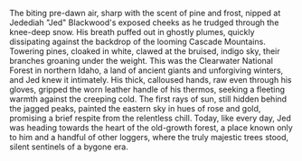 The biting pre-dawn air, sharp with the scent of pine and frost, nipped at Jedediah "Jed" Blackwood's exposed cheeks as he trudged through the knee-deep snow. His breath puffed out in ghostly plumes, quickly dissipating against the backdrop of the looming Cascade Mountains.  Towering pines, cloaked in white, clawed at the bruised, indigo sky, their branches groaning under the weight. This was the Clearwater National Forest in northern Idaho, a land of ancient giants and unforgiving winters, and Jed knew it intimately.  His thick, calloused hands, raw even through his gloves, gripped the worn leather handle of his thermos, seeking a fleeting warmth against the creeping cold.  The first rays of sun, still hidden behind the jagged peaks, painted the eastern sky in hues of rose and gold, promising a brief respite from the relentless chill.  Today, like every day, Jed was heading towards the heart of the old-growth forest, a place known only to him and a handful of other loggers, where the truly majestic trees stood, silent sentinels of a bygone era.
